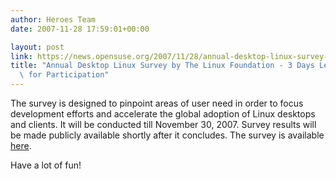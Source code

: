 ```yaml
---
author: Heroes Team
date: 2007-11-28 17:59:01+00:00

layout: post
link: https://news.opensuse.org/2007/11/28/annual-desktop-linux-survey-by-the-linux-foundation-3-days-left-for-participation/
title: "Annual Desktop Linux Survey by The Linux Foundation - 3 Days Left\
  \ for Participation"
---
```

The survey is designed to pinpoint areas of user need in order to focus development efforts and accelerate the global adoption of Linux desktops and clients. It will be conducted till November 30, 2007. Survey results will be made publicly available shortly after it concludes. The survey is available [here](https://www.linux-foundation.org/en/2007ClientSurvey).

Have a lot of fun!		
